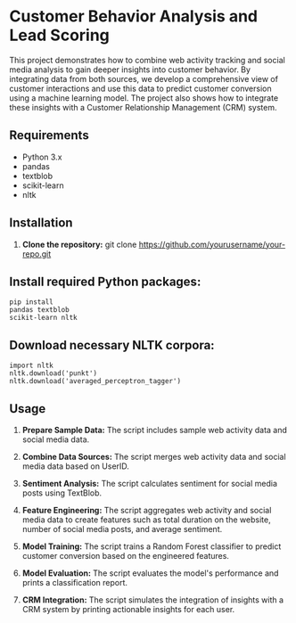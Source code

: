# Customer Behavior Analysis and Lead Scoring

This project demonstrates how to combine web activity tracking and social media analysis to gain deeper insights into customer behavior. By integrating data from both sources, we develop a comprehensive view of customer interactions and use this data to predict customer conversion using a machine learning model. The project also shows how to integrate these insights with a Customer Relationship Management (CRM) system.

## Requirements

- Python 3.x
- pandas
- textblob
- scikit-learn
- nltk

## Installation

1. **Clone the repository:**
   git clone https://github.com/yourusername/your-repo.git

## Install required Python packages:
    pip install
    pandas textblob 
    scikit-learn nltk

## Download necessary NLTK corpora:
    import nltk
    nltk.download('punkt')
    nltk.download('averaged_perceptron_tagger')

## Usage
1. **Prepare Sample Data:**
The script includes sample web activity data and social media data.

2. **Combine Data Sources:**
The script merges web activity data and social media data based on UserID.

3. **Sentiment Analysis:**
The script calculates sentiment for social media posts using TextBlob.

4. **Feature Engineering:**
The script aggregates web activity and social media data to create features such as total duration on the website, number of social media posts, and average sentiment.

5. **Model Training:**
The script trains a Random Forest classifier to predict customer conversion based on the engineered features.

6. **Model Evaluation:**
The script evaluates the model's performance and prints a classification report.

7. **CRM Integration:**
The script simulates the integration of insights with a CRM system by printing actionable insights for each user.

